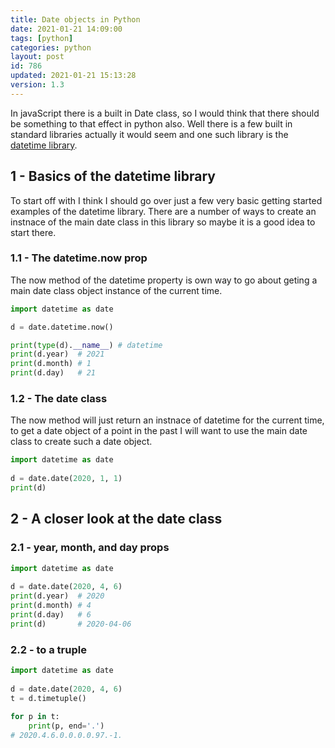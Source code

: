 ```yaml
---
title: Date objects in Python
date: 2021-01-21 14:09:00
tags: [python]
categories: python
layout: post
id: 786
updated: 2021-01-21 15:13:28
version: 1.3
---
```


In javaScript there is a built in Date class, so I would think that there should be something to that effect in python also. Well there is a few built in standard libraries actually it would seem and one such library is the [datetime library](https://docs.python.org/3/library/datetime.html#datetime.date).

<!-- more -->

## 1 - Basics of the datetime library

To start off with I think I should go over just a few very basic getting started examples of the datetime library. There are a number of ways to create an instnace of the main date class in this library so maybe it is a good idea to start there.

### 1.1 - The datetime.now prop

The now method of the datetime property is own way to go about geting a main date class object instance of the current time.

```python
import datetime as date

d = date.datetime.now()

print(type(d).__name__) # datetime
print(d.year)  # 2021
print(d.month) # 1
print(d.day)   # 21

```

### 1.2 - The date class

The now method will just return an instnace of datetime for the current time, to get a date object of a point in the past I will want to use the main date class to create such a date object.

```python
import datetime as date
 
d = date.date(2020, 1, 1)
print(d)
```

## 2 - A closer look at the date class

### 2.1 - year, month, and day props

```python
import datetime as date
 
d = date.date(2020, 4, 6)
print(d.year)  # 2020
print(d.month) # 4
print(d.day)   # 6
print(d)       # 2020-04-06
```

### 2.2 - to a truple

```python
import datetime as date
 
d = date.date(2020, 4, 6)
t = d.timetuple()
 
for p in t:
    print(p, end='.')
# 2020.4.6.0.0.0.0.97.-1.
```


